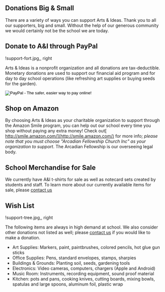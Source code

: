 Donations Big & Small
---

There are a variety of ways you can support Arts & Ideas. Thank you to all our
supporters, big and small. Without the help of our generous community we
would certainly not be the school we are today.


## Donate to A&I through PayPal

!support-fort.jpg,, right

Arts & Ideas is a nonprofit organization and all donations are
tax-deductible. Monetary donations are used to support our financial aid
program and for day to day school operations (like refreshing art supplies
or buying seeds for the garden).

<form action="https://www.paypal.com/cgi-bin/webscr" method="post">
<input name="cmd" value="_s-xclick" type="hidden">
<input name="hosted_button_id" value="8CJJHMPN5T448" type="hidden">
<input src="https://www.paypalobjects.com/en_US/i/btn/btn_donateCC_LG.gif" name="submit" alt="PayPal - The safer, easier way to pay online!" border="0" type="image">
<img style="display: none ! important;" alt="" src="https://www.paypalobjects.com/en_US/i/scr/pixel.gif" height="1" border="0" width="1">
</form>

## Shop on Amazon

By choosing Arts & Ideas as your charitable organization to support
through the Amazon Smile program, you can help out our school every time
you shop without paying any extra money! Check out[
http://smile.amazon.com/](http://smile.amazon.com/) for more info; *please
note that you must choose "Arcadian Fellowship Church Inc" as your
organization to support*. The Arcadian Fellowship is our overseeing legal
body.


## School Merchandise for Sale


We currently have A&I t-shirts for sale as well as notecard sets created by
students and staff. To learn more about our currently available items for
sale, please [contact us](contact-us.html)

## Wish List

!support-tree.jpg,, right

The following items are always in high demand at school. We also consider
other donations not listed as well; please [contact us](contact-us.html)
if you would like to make a donation.

* Art Supplies: Markers, paint, paintbrushes, colored pencils, hot glue gun sticks
* Office Supplies: Pens, standard envelopes, stamps, sharpies
* Buildings & Grounds: Planting soil, seeds, gardening tools
* Electronics: Video cameras, computers, chargers (Apple and Android)
* Music Room: Instruments, recording equipment, sound proof material
* Kitchen: pots and pans, cooking knives, cutting boards, mixing bowls,
spatulas and large spoons, aluminum foil, plastic wrap
